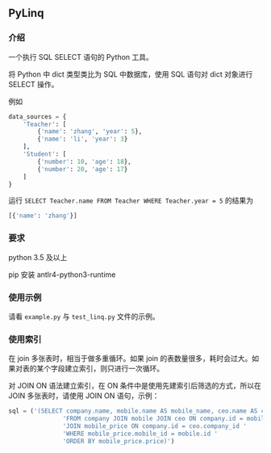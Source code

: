 ## PyLinq

### 介绍

一个执行 SQL SELECT 语句的 Python 工具。

将 Python 中 dict 类型类比为 SQL 中数据库，使用 SQL 语句对 dict 对象进行 SELECT 操作。

例如
```python
data_sources = {
    'Teacher': [
        {'name': 'zhang', 'year': 5},
        {'name': 'li', 'year': 3}
    ],
    'Student': [
        {'number': 10, 'age': 18},
        {'number': 20, 'age': 17}
    ]
}
```

运行 `SELECT Teacher.name FROM Teacher WHERE Teacher.year = 5` 的结果为
```python
[{'name': 'zhang'}]
```

### 要求

python 3.5 及以上

pip 安装 antlr4-python3-runtime

### 使用示例

请看 `example.py` 与 `test_linq.py` 文件的示例。

### 使用索引

在 join 多张表时，相当于做多重循环。如果 join 的表数量很多，耗时会过大。如果对表的某个字段建立索引，则只进行一次循环。

对 JOIN ON 语法建立索引，在 ON 条件中是使用先建索引后筛选的方式，所以在 JOIN 多张表时，请使用 JOIN ON 语句，示例：
```python
sql = ('(SELECT company.name, mobile.name AS mobile_name, ceo.name AS ceo_name, mobile_price.price '
               'FROM company JOIN mobile JOIN ceo ON company.id = mobile.company_id '
               'JOIN mobile_price ON company.id = ceo.company_id '
               'WHERE mobile_price.mobile_id = mobile.id '
               'ORDER BY mobile_price.price)')
```